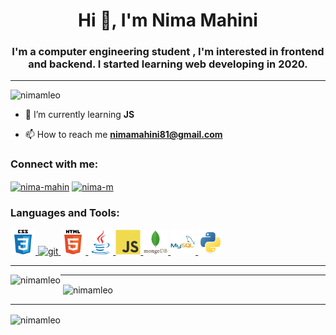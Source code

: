 
<h1 align="center">Hi 👋, I'm Nima Mahini</h1>  
<h3 align="center">I'm a computer engineering student , I'm interested in frontend and backend. I started learning web developing in 2020.</h3>  
   
---
<p align="left"> <img src="https://komarev.com/ghpvc/?username=nimamleo&label=Profile%20views&color=0e75b6&style=flat" alt="nimamleo" /> </p>  
  
- 🌱 I’m currently learning **JS**  
  
- 📫 How to reach me **nimamahini81@gmail.com**  
  
<h3 align="left">Connect with me:</h3>  
<p align="left">  
<a href="https://linkedin.com/in/nima-mahin" target="blank"><img align="center" src="https://raw.githubusercontent.com/rahuldkjain/github-profile-readme-generator/master/src/images/icons/Social/linked-in-alt.svg" alt="nima-mahin" height="30" width="40" /></a>  
<a href="https://stackoverflow.com/users/nima-m" target="blank"><img align="center" src="https://raw.githubusercontent.com/rahuldkjain/github-profile-readme-generator/master/src/images/icons/Social/stack-overflow.svg" alt="nima-m" height="30" width="40" /></a>  
</p>  
  
<h3 align="left">Languages and Tools:</h3>  
<p align="left"> <a href="https://www.w3schools.com/css/" target="_blank" rel="noreferrer"> <img src="https://raw.githubusercontent.com/devicons/devicon/master/icons/css3/css3-original-wordmark.svg" alt="css3" width="40" height="40"/> </a> <a href="https://git-scm.com/" target="_blank" rel="noreferrer"> <img src="https://www.vectorlogo.zone/logos/git-scm/git-scm-icon.svg" alt="git" width="40" height="40"/> </a> <a href="https://www.w3.org/html/" target="_blank" rel="noreferrer"> <img src="https://raw.githubusercontent.com/devicons/devicon/master/icons/html5/html5-original-wordmark.svg" alt="html5" width="40" height="40"/> </a> <a href="https://www.java.com" target="_blank" rel="noreferrer"> <img src="https://raw.githubusercontent.com/devicons/devicon/master/icons/java/java-original.svg" alt="java" width="40" height="40"/> </a> <a href="https://developer.mozilla.org/en-US/docs/Web/JavaScript" target="_blank" rel="noreferrer"> <img src="https://raw.githubusercontent.com/devicons/devicon/master/icons/javascript/javascript-original.svg" alt="javascript" width="40" height="40"/> </a> <a href="https://www.mongodb.com/" target="_blank" rel="noreferrer"> <img src="https://raw.githubusercontent.com/devicons/devicon/master/icons/mongodb/mongodb-original-wordmark.svg" alt="mongodb" width="40" height="40"/> </a> <a href="https://www.mysql.com/" target="_blank" rel="noreferrer"> <img src="https://raw.githubusercontent.com/devicons/devicon/master/icons/mysql/mysql-original-wordmark.svg" alt="mysql" width="40" height="40"/> </a> <a href="https://www.python.org" target="_blank" rel="noreferrer"> <img src="https://raw.githubusercontent.com/devicons/devicon/master/icons/python/python-original.svg" alt="python" width="40" height="40"/> </a> </p>  
    
---
<p><img align="left" src="https://github-readme-stats.vercel.app/api/top-langs?username=nimamleo&show_icons=true&locale=en&layout=compact" alt="nimamleo" /></p>  
    
---
<p>&nbsp;<img align="center" src="https://github-readme-stats.vercel.app/api?username=nimamleo&show_icons=true&locale=en" alt="nimamleo" /></p>  
    
---
<p><img align="center" src="https://github-readme-streak-stats.herokuapp.com/?user=nimamleo&" alt="nimamleo" /></p>
